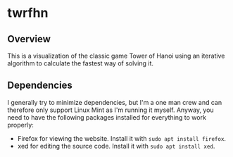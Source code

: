 # twrfhn

## Overview

This is a visualization of the classic game Tower of Hanoi using an iterative algorithm to calculate the fastest way of solving it.

## Dependencies

I generally try to minimize dependencies, but I'm a one man crew and can therefore only support Linux Mint as I'm running it myself. Anyway, you need to have the following packages installed for everything to work properly:

- Firefox for viewing the website. Install it with `sudo apt install firefox`.
- xed for editing the source code. Install it with `sudo apt install xed`.
